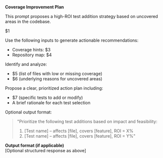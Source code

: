 <!-- $1=description, $2=prompt, $3=coverage hints, $4=repo map, $5=affected files, $6=root cause, $7=proposed fix -->
**Coverage Improvement Plan**

This prompt proposes a high-ROI test addition strategy based on uncovered areas in the codebase.

$1

Use the following inputs to generate actionable recommendations:

- Coverage hints: $3  
- Repository map: $4  

Identify and analyze:
- $5 (list of files with low or missing coverage)
- $6 (underlying reasons for uncovered areas)

Propose a clear, prioritized action plan including:
- $7 (specific tests to add or modify)
- A brief rationale for each test selection

Optional output format:  
> "Prioritize the following test additions based on impact and feasibility:  
> 1. [Test name] – affects [file], covers [feature], ROI = X%  
> 2. [Test name] – affects [file], covers [feature], ROI = Y%"  

**Output format (if applicable)**  
[Optional structured response as above]
